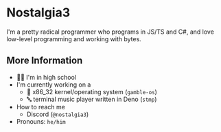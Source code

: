# Nostalgia3

I'm a pretty radical programmer who programs in JS/TS and C#, and love low-level programming and working with bytes.

## More Information
* 🧑‍🎓 I'm in high school
* I'm currently working on a
  * 🧰 x86_32 kernel/operating system (`gamble-os`)
  * 🔤 terminal music player written in Deno (`stmp`)
* How to reach me
  * Discord (`@nostalgia3`)
* Pronouns: `he/him`
